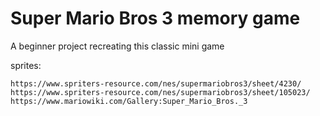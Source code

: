 # Super Mario Bros 3 memory game

A beginner project recreating this classic mini game


sprites:
    
    https://www.spriters-resource.com/nes/supermariobros3/sheet/4230/
    https://www.spriters-resource.com/nes/supermariobros3/sheet/105023/
    https://www.mariowiki.com/Gallery:Super_Mario_Bros._3
